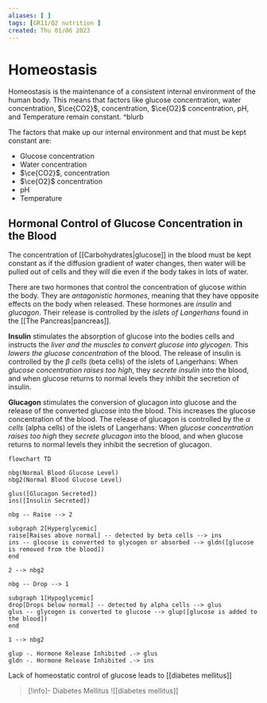 ```yaml
---
aliases: [ ]
tags: [GR11/Q2 nutrition ]
created: Thu 01/06 2023
---
```

# Homeostasis
Homeostasis is the maintenance of a consistent internal environment of the human body. This means that factors like glucose concentration, water concentration, $\ce{CO2}$, concentration, $\ce{O2}$ concentration, pH, and Temperature remain constant. ^blurb

The factors that make up our internal environment and that must be kept constant are:
- Glucose concentration
- Water concentration
- $\ce{CO2}$, concentration
- $\ce{O2}$ concentration
- pH 
- Temperature 

## Hormonal Control of Glucose Concentration in the Blood
The concentration of [[Carbohydrates|glucose]] in the blood must be kept constant as if the diffusion gradient of water changes, then water will be pulled out of cells and they will die even if the body takes in lots of water. 

There are two hormones that control the concentration of glucose within the body. They are *antagonistic hormones*, meaning that they have opposite effects on the body when released. These hormones are *insulin* and *glucagon*. Their release is controlled by the *islets of Langerhans* found in the [[The Pancreas|pancreas]]. 

**Insulin** stimulates the absorption of glucose into the bodies cells and instructs the *liver and the muscles to convert glucose into glycogen*. This *lowers the glucose concentration* of the blood. The release of insulin is controlled by the *$\beta$ cells* (beta cells) of the islets of Langerhans: When *glucose concentration raises too high*, they *secrete insulin* into the blood, and when glucose returns to normal levels they inhibit the secretion of insulin. 

**Glucagon** stimulates the conversion of glucagon into glucose and the release of the converted glucose into the blood. This increases the glucose concentration of the blood. The release of glucagon is controlled by the *$\alpha$ cells* (alpha cells) of the islets of Langerhans: When *glucose concentration raises too high* they *secrete glucagon* into the blood, and when glucose returns to normal levels they inhibit the secretion of glucagon. 

```mermaid
flowchart TD

nbg(Normal Blood Glucose Level)
nbg2(Normal Blood Glucose Level)

glus([Glucagon Secreted])
ins([Insulin Secreted])

nbg -- Raise --> 2

subgraph 2[Hyperglycemic]
raise[Raises above normal] -- detected by beta cells --> ins
ins -- glocose is converted to glycogen or absorbed --> gldn([glucose is removed from the blood])
end

2 --> nbg2

nbg -- Drop --> 1

subgraph 1[Hypoglycemic]
drop[Drops below normal] -- detected by alpha cells --> glus
glus -- glycogen is converted to glucose --> glup([glucose is added to the blood])
end

1 --> nbg2

glup -. Hormone Release Inhibited .-> glus
gldn -. Hormone Release Inhibited .-> ins

```

Lack of homeostatic control of glucose leads to [[diabetes mellitus]]

> [!info]- Diabetes Mellitus
> ![[diabetes mellitus]]